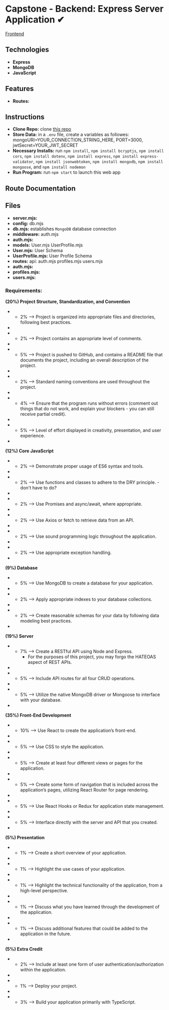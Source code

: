 # Capstone - Backend: Express Server Application ✔

[Frontend](https://github.com/ElizabethAnnDavis/CapstoneFE)


## Technologies

- **Express**
- **MongoDB**
- **JavaScript**


## Features

- **Routes:**


## Instructions

- **Clone Repo:** clone [this repo](https://github.com/ElizabethAnnDavis/CapstoneBE)
- **Store Data:** in a `.env` file, create a variables as followes: mongoURI=YOUR_CONNECTION_STRING_HERE, PORT=3000, jwtSecret=YOUR_JWT_SECRET
- **Necessary Installs:** run `npm install`, `npm install bcryptjs`, `npm install cors`, `npm install dotenv`, `npm install express`, `npm install express-validator`, `npm install jsonwebtoken`, `npm install mongodb`, `npm install mongoose`, and `npm install nodemon`
- **Run Program:** run `npm start` to launch this web app


## Route Documentation


## Files

- **server.mjs:** 
- **config:** db.mjs
- **db.mjs:** establishes `MongoDB` database connection
- **middleware:** auth.mjs
- **auth.mjs:** 
- **models:** User.mjs UserProfile.mjs
- **User.mjs:** User Schema
- **UserProfile.mjs:** User Profile Schema
- **routes:** api: auth.mjs profiles.mjs users.mjs
- **auth.mjs:** 
- **profiles.mjs:**
- **users.mjs:**






### Requirements:
**(20%) Project Structure, Standardization, and Convention**
*  -   2%  --> Project is organized into appropriate files and directories, following best practices.
*    
*  -   2%  --> Project contains an appropriate level of comments.
*    
*  -   5%  --> Project is pushed to GitHub, and contains a README file that documents the project, including an overall description of the project.
*    
*  -   2%  --> Standard naming conventions are used throughout the project.
*    
*  -   4%  --> Ensure that the program runs without errors (comment out things that do not work, and explain your blockers - you can still receive partial credit).
*    
*  -   5%  --> Level of effort displayed in creativity, presentation, and user experience.
*    
**(12%) Core JavaScript**
*  -   2%  --> Demonstrate proper usage of ES6 syntax and tools.
*    
*  -   2%  --> Use functions and classes to adhere to the DRY principle. -don't have to do?
*    
*  -   2%  --> Use Promises and async/await, where appropriate.
*    
*  -   2%  --> Use Axios or fetch to retrieve data from an API.
*    
*  -   2%  --> Use sound programming logic throughout the application.
*    
*  -   2%  --> Use appropriate exception handling.
* 
**(9%) Database**
*  -   5%  --> Use MongoDB to create a database for your application.
*    
*  -   2%  --> Apply appropriate indexes to your database collections.
*    
*  -   2%  --> Create reasonable schemas for your data by following data modeling best practices.
*    
**(19%) Server**
*  -   7%  --> Create a RESTful API using Node and Express.
        -  For the purposes of this project, you may forgo the HATEOAS aspect of REST APIs.
*    
*  -   5%  --> Include API routes for all four CRUD operations.
*    
*  -   5%  --> Utilize the native MongoDB driver or Mongoose to interface with your database.
* 
**(35%) Front-End Development**
*  -  10%  --> Use React to create the application’s front-end.
*    
*  -   5%  --> Use CSS to style the application.
*    
*  -   5%  --> Create at least four different views or pages for the application.
*    
*  -   5%  --> Create some form of navigation that is included across the application’s pages, utilizing React Router for page rendering.
*    
*  -   5%  --> Use React Hooks or Redux for application state management.
*    
*  -   5%  --> Interface directly with the server and API that you created.
* 
**(5%) Presentation**
*  -   1%  --> Create a short overview of your application.
*    
*  -   1%  --> Highlight the use cases of your application.
*    
*  -   1%  --> Highlight the technical functionality of the application, from a high-level perspective.
*    
*  -   1%  --> Discuss what you have learned through the development of the application.
*    
*  -   1%  --> Discuss additional features that could be added to the application in the future.
* 
**(5%) Extra Credit**
*  -   2%  --> Include at least one form of user authentication/authorization within the application.
*    
*  -   1%  --> Deploy your project.
*    
*  -   3%  --> Build your application primarily with TypeScript.




<!-- *  ✔   %  -- Include a README file that contains a description of your application. README should include: 
        - Explanations of the technologies used. 
        - Explanations of the approach taken. 
        - Usage instructions, if relevant. 
        - Unsolved problems. 
        - List sources. -->
